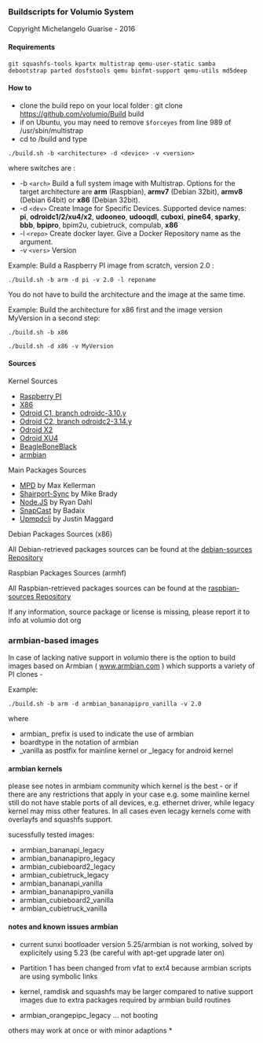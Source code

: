 ### Buildscripts for Volumio System

Copyright Michelangelo Guarise - 2016

#### Requirements

```
git squashfs-tools kpartx multistrap qemu-user-static samba debootstrap parted dosfstools qemu binfmt-support qemu-utils md5deep
```

#### How to

- clone the build repo on your local folder  : git clone https://github.com/volumio/Build build
- if on Ubuntu, you may need to remove `$forceyes` from line 989 of /usr/sbin/multistrap
- cd to /build and type

```
./build.sh -b <architecture> -d <device> -v <version>
```

where switches are :

 * -b `<arch>` Build a full system image with Multistrap. 
 Options for the target architecture are **arm** (Raspbian), **armv7** (Debian 32bit), **armv8** (Debian 64bit) or **x86** (Debian 32bit).
 * -d `<dev>`  Create Image for Specific Devices. Supported device names:
             **pi**, **odroidc1/2/xu4/x2**, **udooneo**, **udooqdl**, **cuboxi**, **pine64**, **sparky**, **bbb**, **bpipro**, bpim2u, cubietruck, compulab, **x86**
 * -l `<repo>` Create docker layer. Give a Docker Repository name as the argument.
 * -v `<vers>` Version

Example: Build a Raspberry PI image from scratch, version 2.0 : 
```
./build.sh -b arm -d pi -v 2.0 -l reponame 
```

You do not have to build the architecture and the image at the same time. 

Example: Build the architecture for x86 first and the image version MyVersion in a second step:
```
./build.sh -b x86

./build.sh -d x86 -v MyVersion
```

#### Sources 

Kernel Sources

* [Raspberry PI](https://github.com/volumio/raspberrypi-linux)
* [X86](https://github.com/volumio/linux)
* [Odroid C1, branch odroidc-3.10.y](https://github.com/hardkernel/linux.git)
* [Odroid C2, branch odroidc2-3.14.y](https://github.com/hardkernel/linux.git)
* [Odroid X2](https://github.com/volumio/linux-odroid-public)
* [Odroid XU4](https://cdn.kernel.org/pub/linux/kernel/v4.x/linux-4.4.tar.xz)
* [BeagleBoneBlack](https://github.com/volumio/linux-beagleboard-botic)
* [armbian](https://github.com/igorpecovnik)

Main Packages Sources

* [MPD](https://github.com/volumio/MPD) by Max Kellerman
* [Shairport-Sync](https://github.com/volumio/shairport-sync) by Mike Brady
* [Node.JS](https://github.com/volumio/node) by Ryan Dahl
* [SnapCast](https://github.com/volumio/snapcast) by Badaix 
* [Upmpdcli](https://github.com/volumio/upmpdcli) by Justin Maggard

Debian Packages Sources (x86)

All Debian-retrieved packages sources can be found at the [debian-sources Repository](https://github.com/volumio/debian-sources)

Raspbian Packages Sources (armhf)

All Raspbian-retrieved packages sources can be found at the [raspbian-sources Repository](https://github.com/volumio/raspbian-sources)

If any information, source package or license is missing, please report it to info at volumio dot org  

### armbian-based images

In case of lacking native support in volumio there is the option to build
images based on Armbian ( www.armbian.com ) which supports a variety of
PI clones - 

Example:

```
./build.sh -b arm -d armbian_bananapipro_vanilla -v 2.0
```

where

* armbian_ prefix is used to indicate the use of armbian
* boardtype in the notation of armbian
* _vanilla as postfix for mainline kernel or _legacy for android kernel

#### armbian kernels

please see notes in armbiam community which kernel is the best - or
if there are any restrictions that apply in your case
e.g. some mainline kernel still do not have stable ports of all devices, e.g. ethernet driver, while legacy kernel may miss other features.
In all cases even lecagy kernels come with overlayfs and squashfs support.

sucessfully tested images:

* armbian_bananapi_legacy
* armbian_bananapipro_legacy
* armbian_cubieboard2_legacy
* armbian_cubietruck_legacy
* armbian_bananapi_vanilla
* armbian_bananapipro_vanilla
* armbian_cubieboard2_vanilla
* armbian_cubietruck_vanilla

#### notes and known issues armbian

* current sunxi bootloader version 5.25/armbian is not working, solved by explicitely using 5.23 (be careful with apt-get upgrade later on)
* Partition 1 has been changed from vfat to ext4 because armbian scripts are
using symbolic links
* kernel, ramdisk and squashfs may be larger compared to native support images due to extra packages required by armbian build routines

* armbian_orangepipc_legacy ... not booting

others may work at once or with minor adaptions
*
